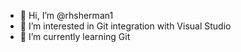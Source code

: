 - 👋 Hi, I’m @rhsherman1
- 👀 I’m interested in Git integration with Visual Studio
- 🌱 I’m currently learning Git

<!---
rhsherman1/rhsherman1 is a ✨ special ✨ repository because its `README.md` (this file) appears on your GitHub profile.
You can click the Preview link to take a look at your changes.
--->
